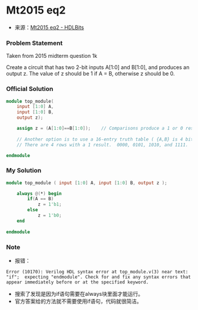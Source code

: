 # Mt2015 eq2
- 来源：[Mt2015 eq2 - HDLBits](https://hdlbits.01xz.net/wiki/Mt2015_eq2)

### Problem Statement
Taken from 2015 midterm question 1k

Create a circuit that has two 2-bit inputs A[1:0] and B[1:0], and produces an output z. The value of z should be 1 if A = B, otherwise z should be 0.

### Official Solution

```Verilog
module top_module(
	input [1:0] A,
	input [1:0] B,
	output z);

	assign z = (A[1:0]==B[1:0]);	// Comparisons produce a 1 or 0 result.
	
	// Another option is to use a 16-entry truth table ( {A,B} is 4 bits, with 16 combinations ).
	// There are 4 rows with a 1 result.  0000, 0101, 1010, and 1111.

endmodule
```

### My Solution

```Verilog
module top_module ( input [1:0] A, input [1:0] B, output z ); 

    always @(*) begin
        if(A == B)
            z = 1'b1;
        else
            z = 1'b0;
    end
    
endmodule
```

### Note
- 报错：
```
Error (10170): Verilog HDL syntax error at top_module.v(3) near text: "if";  expecting "endmodule". Check for and fix any syntax errors that appear immediately before or at the specified keyword. 
```
- 搜索了发现是因为if语句需要在always块里面才能运行。
- 官方答案给的方法就不需要使用if语句，代码就很简洁。